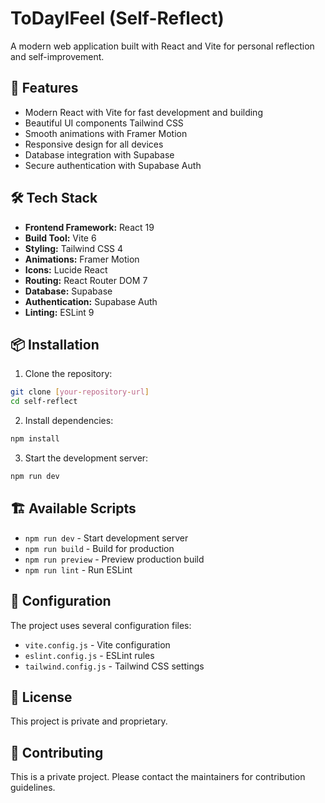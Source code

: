 # ToDayIFeel (Self-Reflect)

A modern web application built with React and Vite for personal reflection and self-improvement.

## 🚀 Features

- Modern React with Vite for fast development and building
- Beautiful UI components Tailwind CSS
- Smooth animations with Framer Motion
- Responsive design for all devices
- Database integration with Supabase
- Secure authentication with Supabase Auth

## 🛠️ Tech Stack

- **Frontend Framework:** React 19
- **Build Tool:** Vite 6
- **Styling:** Tailwind CSS 4
- **Animations:** Framer Motion
- **Icons:** Lucide React
- **Routing:** React Router DOM 7
- **Database:** Supabase
- **Authentication:** Supabase Auth
- **Linting:** ESLint 9

## 📦 Installation

1. Clone the repository:
```bash
git clone [your-repository-url]
cd self-reflect
```

2. Install dependencies:
```bash
npm install
```

3. Start the development server:
```bash
npm run dev
```

## 🏗️ Available Scripts

- `npm run dev` - Start development server
- `npm run build` - Build for production
- `npm run preview` - Preview production build
- `npm run lint` - Run ESLint

## 🔧 Configuration

The project uses several configuration files:
- `vite.config.js` - Vite configuration
- `eslint.config.js` - ESLint rules
- `tailwind.config.js` - Tailwind CSS settings

## 📝 License

This project is private and proprietary.

## 🤝 Contributing

This is a private project. Please contact the maintainers for contribution guidelines.
